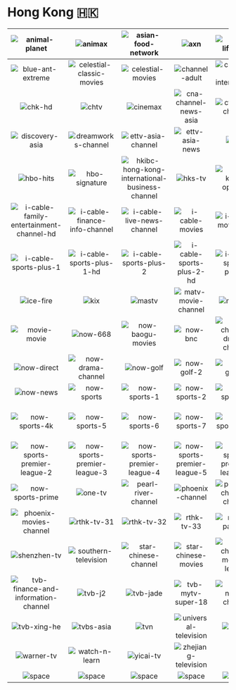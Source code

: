 # Hong Kong 🇭🇰

| ![animal-planet] | ![animax] | ![asian-food-network] | ![axn] | ![bbc-lifestyle] | ![blue-ant-entertainment] |
|:---:|:---:|:---:|:---:|:---:|:---:|
| ![blue-ant-extreme] | ![celestial-classic-movies] | ![celestial-movies] | ![channel-adult] | ![channel-v-international] | ![chk] |
| ![chk-hd] | ![chtv] | ![cinemax] | ![cna-channel-news-asia] | ![cti-asia-channel] | ![da-vinci] |
| ![discovery-asia] | ![dreamworks-channel] | ![ettv-asia-channel] | ![ettv-asia-news] | ![hbo] | ![hbo-family] |
| ![hbo-hits] | ![hbo-signature] | ![hkibc-hong-kong-international-business-channel] | ![hks-tv] | ![hong-kong-open-tv] | ![i-cable-family-entertainment-channel] |
| ![i-cable-family-entertainment-channel-hd] | ![i-cable-finance-info-channel] | ![i-cable-live-news-channel] | ![i-cable-movies] | ![i-cable-movies-hd] | ![i-cable-news-channel] |
| ![i-cable-sports-plus-1] | ![i-cable-sports-plus-1-hd] | ![i-cable-sports-plus-2] | ![i-cable-sports-plus-2-hd] | ![i-cable-sports-plus-3] | ![i-cable-sports-plus-3-hd] |
| ![ice-fire] | ![kix] | ![mastv] | ![matv-movie-channel] | ![mihk-tv] | ![mmov-concert-mv] |
| ![movie-movie] | ![now-668] | ![now-baogu-movies] | ![now-bnc] | ![now-chinese-drama-channel] | ![now-data] |
| ![now-direct] | ![now-drama-channel] | ![now-golf] | ![now-golf-2] | ![now-golf-3] | ![now-jelli] |
| ![now-news] | ![now-sports] | ![now-sports-1] | ![now-sports-2] | ![now-sports-3] | ![now-sports-4] |
| ![now-sports-4k] | ![now-sports-5] | ![now-sports-6] | ![now-sports-7] | ![now-sports-plus] | ![now-sports-premier-league-1] |
| ![now-sports-premier-league-2] | ![now-sports-premier-league-3] | ![now-sports-premier-league-4] | ![now-sports-premier-league-5] | ![now-sports-premier-league-6] | ![now-sports-premier-league-tv] |
| ![now-sports-prime] | ![one-tv] | ![pearl-river-channel] | ![phoenix-channel] | ![phoenix-chinese-channel] | ![phoenix-infonews-channel] |
| ![phoenix-movies-channel] | ![rthk-tv-31] | ![rthk-tv-32] | ![rthk-tv-33] | ![rugby-pass-tv] | ![sansha-tv] |
| ![shenzhen-tv] | ![southern-television] | ![star-chinese-channel] | ![star-chinese-movies] | ![star-chinese-movies-legend] | ![thrill] |
| ![tvb-finance-and-information-channel] | ![tvb-j2] | ![tvb-jade] | ![tvb-mytv-super-18] | ![tvb-news-channel] | ![tvb-pearl] |
| ![tvb-xing-he] | ![tvbs-asia] | ![tvn] | ![universal-television] | ![viu-tv] | ![viu-tv-six] |
| ![warner-tv] | ![watch-n-learn] | ![yicai-tv] | ![zhejiang-television] |  |  |
| ![space] | ![space] | ![space] | ![space] | ![space] | ![space] |

[animal-planet]:animal-planet-hk.png
[animax]:animax-hk.png
[asian-food-network]:asian-food-network-hk.png
[axn]:axn-hk.png
[bbc-lifestyle]:bbc-lifestyle-hk.png
[blue-ant-entertainment]:blue-ant-entertainment-hk.png
[blue-ant-extreme]:blue-ant-extreme-hk.png
[celestial-classic-movies]:celestial-classic-movies-hk.png
[celestial-movies]:celestial-movies-hk.png
[channel-adult]:channel-adult-hk.png
[channel-v-international]:channel-v-international-hk.png
[chk]:chk-hk.png
[chk-hd]:chk-hd-hk.png
[chtv]:chtv-hk.png
[cinemax]:cinemax-hk.png
[cna-channel-news-asia]:cna-channel-news-asia-hk.png
[cti-asia-channel]:cti-asia-channel-hk.png
[da-vinci]:da-vinci-hk.png
[discovery-asia]:discovery-asia-hk.png
[dreamworks-channel]:dreamworks-channel-hk.png
[ettv-asia-channel]:ettv-asia-channel-hk.png
[ettv-asia-news]:ettv-asia-news-hk.png
[hbo]:hbo-hk.png
[hbo-family]:hbo-family-hk.png
[hbo-hits]:hbo-hits-hk.png
[hbo-signature]:hbo-signature-hk.png
[hkibc-hong-kong-international-business-channel]:hkibc-hong-kong-international-business-channel-hk.png
[hks-tv]:hks-tv-hk.png
[hong-kong-open-tv]:hong-kong-open-tv-hk.png
[i-cable-family-entertainment-channel]:i-cable-family-entertainment-channel-hk.png
[i-cable-family-entertainment-channel-hd]:i-cable-family-entertainment-channel-hd-hk.png
[i-cable-finance-info-channel]:i-cable-finance-info-channel-hk.png
[i-cable-live-news-channel]:i-cable-live-news-channel-hk.png
[i-cable-movies]:i-cable-movies-hk.png
[i-cable-movies-hd]:i-cable-movies-hd-hk.png
[i-cable-news-channel]:i-cable-news-channel-hk.png
[i-cable-sports-plus-1]:i-cable-sports-plus-1-hk.png
[i-cable-sports-plus-1-hd]:i-cable-sports-plus-1-hd-hk.png
[i-cable-sports-plus-2]:i-cable-sports-plus-2-hk.png
[i-cable-sports-plus-2-hd]:i-cable-sports-plus-2-hd-hk.png
[i-cable-sports-plus-3]:i-cable-sports-plus-3-hk.png
[i-cable-sports-plus-3-hd]:i-cable-sports-plus-3-hd-hk.png
[ice-fire]:ice-fire-hk.png
[kix]:kix-hk.png
[mastv]:mastv-hk.png
[matv-movie-channel]:matv-movie-channel-hk.png
[mihk-tv]:mihk-tv-hk.png
[mmov-concert-mv]:mmov-concert-mv-hk.png
[movie-movie]:movie-movie-hk.png
[now-668]:now-668-hk.png
[now-baogu-movies]:now-baogu-movies-hk.png
[now-bnc]:now-bnc-hk.png
[now-chinese-drama-channel]:now-chinese-drama-channel-hk.png
[now-data]:now-data-hk.png
[now-direct]:now-direct-hk.png
[now-drama-channel]:now-drama-channel-hk.png
[now-golf]:now-golf-hk.png
[now-golf-2]:now-golf-2-hk.png
[now-golf-3]:now-golf-3-hk.png
[now-jelli]:now-jelli-hk.png
[now-news]:now-news-hk.png
[now-sports]:now-sports-hk.png
[now-sports-1]:now-sports-1-hk.png
[now-sports-2]:now-sports-2-hk.png
[now-sports-3]:now-sports-3-hk.png
[now-sports-4]:now-sports-4-hk.png
[now-sports-4k]:now-sports-4k-hk.png
[now-sports-5]:now-sports-5-hk.png
[now-sports-6]:now-sports-6-hk.png
[now-sports-7]:now-sports-7-hk.png
[now-sports-plus]:now-sports-plus-hk.png
[now-sports-premier-league-1]:now-sports-premier-league-1-hk.png
[now-sports-premier-league-2]:now-sports-premier-league-2-hk.png
[now-sports-premier-league-3]:now-sports-premier-league-3-hk.png
[now-sports-premier-league-4]:now-sports-premier-league-4-hk.png
[now-sports-premier-league-5]:now-sports-premier-league-5-hk.png
[now-sports-premier-league-6]:now-sports-premier-league-6-hk.png
[now-sports-premier-league-tv]:now-sports-premier-league-tv-hk.png
[now-sports-prime]:now-sports-prime-hk.png
[one-tv]:one-tv-hk.png
[pearl-river-channel]:pearl-river-channel-hk.png
[phoenix-channel]:phoenix-hk-channel-hk.png
[phoenix-chinese-channel]:phoenix-chinese-channel-hk.png
[phoenix-infonews-channel]:phoenix-infonews-channel-hk.png
[phoenix-movies-channel]:phoenix-movies-channel-hk.png
[rthk-tv-31]:rthk-tv-31-hk.png
[rthk-tv-32]:rthk-tv-32-hk.png
[rthk-tv-33]:rthk-tv-33-hk.png
[rugby-pass-tv]:rugby-pass-tv-hk.png
[sansha-tv]:sansha-tv-hk.png
[shenzhen-tv]:shenzhen-tv-hk.png
[southern-television]:southern-television-hk.png
[star-chinese-channel]:star-chinese-channel-hk.png
[star-chinese-movies]:star-chinese-movies-hk.png
[star-chinese-movies-legend]:star-chinese-movies-legend-hk.png
[thrill]:thrill-hk.png
[tvb-finance-and-information-channel]:tvb-finance-and-information-channel-hk.png
[tvb-j2]:tvb-j2-hk.png
[tvb-jade]:tvb-jade-hk.png
[tvb-mytv-super-18]:tvb-mytv-super-18-hk.png
[tvb-news-channel]:tvb-news-channel-hk.png
[tvb-pearl]:tvb-pearl-hk.png
[tvb-xing-he]:tvb-xing-he-hk.png
[tvbs-asia]:tvbs-asia-hk.png
[tvn]:tvn-hk.png
[universal-television]:universal-television-hk.png
[viu-tv]:viu-tv-hk.png
[viu-tv-six]:viu-tv-six-hk.png
[warner-tv]:warner-tv-hk.png
[watch-n-learn]:watch-n-learn-hk.png
[yicai-tv]:yicai-tv-hk.png
[zhejiang-television]:zhejiang-television-hk.png

[Space]:../../misc/space-1500.png "Space"
